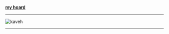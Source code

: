 [**my hoard**](https://rentry.co/angelstruck)

***

![kaveh](https://cdn.discordapp.com/attachments/852782813186490408/1106370841333207162/image0.gif)

***